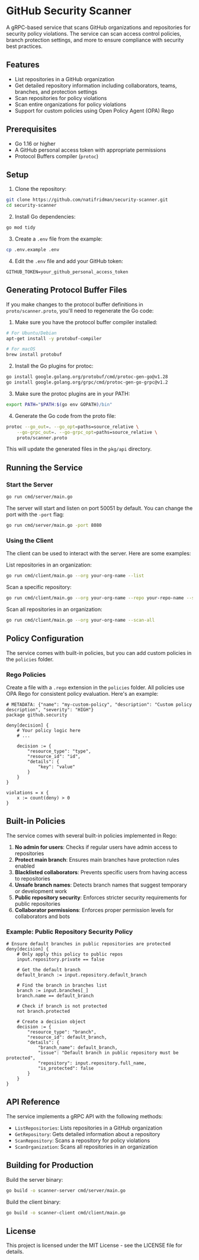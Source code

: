 # GitHub Security Scanner

A gRPC-based service that scans GitHub organizations and repositories for security policy violations. The service can scan access control policies, branch protection settings, and more to ensure compliance with security best practices.

## Features

- List repositories in a GitHub organization
- Get detailed repository information including collaborators, teams, branches, and protection settings
- Scan repositories for policy violations
- Scan entire organizations for policy violations
- Support for custom policies using Open Policy Agent (OPA) Rego

## Prerequisites

- Go 1.16 or higher
- A GitHub personal access token with appropriate permissions
- Protocol Buffers compiler (`protoc`)

## Setup

1. Clone the repository:

```bash
git clone https://github.com/natifridman/security-scanner.git
cd security-scanner
```

2. Install Go dependencies:

```bash
go mod tidy
```

3. Create a `.env` file from the example:

```bash
cp .env.example .env
```

4. Edit the `.env` file and add your GitHub token:

```
GITHUB_TOKEN=your_github_personal_access_token
```

## Generating Protocol Buffer Files

If you make changes to the protocol buffer definitions in `proto/scanner.proto`, you'll need to regenerate the Go code:

1. Make sure you have the protocol buffer compiler installed:

```bash
# For Ubuntu/Debian
apt-get install -y protobuf-compiler

# For macOS
brew install protobuf
```

2. Install the Go plugins for protoc:

```bash
go install google.golang.org/protobuf/cmd/protoc-gen-go@v1.28
go install google.golang.org/grpc/cmd/protoc-gen-go-grpc@v1.2
```

3. Make sure the protoc plugins are in your PATH:

```bash
export PATH="$PATH:$(go env GOPATH)/bin"
```

4. Generate the Go code from the proto file:

```bash
protoc --go_out=. --go_opt=paths=source_relative \
    --go-grpc_out=. --go-grpc_opt=paths=source_relative \
    proto/scanner.proto
```

This will update the generated files in the `pkg/api` directory.

## Running the Service

### Start the Server

```bash
go run cmd/server/main.go
```

The server will start and listen on port 50051 by default. You can change the port with the `-port` flag:

```bash
go run cmd/server/main.go -port 8080
```

### Using the Client

The client can be used to interact with the server. Here are some examples:

List repositories in an organization:

```bash
go run cmd/client/main.go --org your-org-name --list
```

Scan a specific repository:

```bash
go run cmd/client/main.go --org your-org-name --repo your-repo-name --scan
```

Scan all repositories in an organization:

```bash
go run cmd/client/main.go --org your-org-name --scan-all
```

## Policy Configuration

The service comes with built-in policies, but you can add custom policies in the `policies` folder.

### Rego Policies

Create a file with a `.rego` extension in the `policies` folder. All policies use OPA Rego for consistent policy evaluation. Here's an example:

```rego
# METADATA: {"name": "my-custom-policy", "description": "Custom policy description", "severity": "HIGH"}
package github.security

deny[decision] {
    # Your policy logic here
    # ...

    decision := {
        "resource_type": "type",
        "resource_id": "id",
        "details": {
            "key": "value"
        }
    }
}

violations = x {
    x := count(deny) > 0
}
```

## Built-in Policies

The service comes with several built-in policies implemented in Rego:

1. **No admin for users**: Checks if regular users have admin access to repositories
2. **Protect main branch**: Ensures main branches have protection rules enabled
3. **Blacklisted collaborators**: Prevents specific users from having access to repositories
4. **Unsafe branch names**: Detects branch names that suggest temporary or development work
5. **Public repository security**: Enforces stricter security requirements for public repositories
6. **Collaborator permissions**: Enforces proper permission levels for collaborators and bots

### Example: Public Repository Security Policy

```rego
# Ensure default branches in public repositories are protected
deny[decision] {
    # Only apply this policy to public repos
    input.repository.private == false
    
    # Get the default branch
    default_branch := input.repository.default_branch
    
    # Find the branch in branches list
    branch := input.branches[_]
    branch.name == default_branch
    
    # Check if branch is not protected
    not branch.protected
    
    # Create a decision object
    decision := {
        "resource_type": "branch",
        "resource_id": default_branch,
        "details": {
            "branch_name": default_branch,
            "issue": "Default branch in public repository must be protected",
            "repository": input.repository.full_name,
            "is_protected": false
        }
    }
}
```

## API Reference

The service implements a gRPC API with the following methods:

- `ListRepositories`: Lists repositories in a GitHub organization
- `GetRepository`: Gets detailed information about a repository
- `ScanRepository`: Scans a repository for policy violations
- `ScanOrganization`: Scans all repositories in an organization

## Building for Production

Build the server binary:

```bash
go build -o scanner-server cmd/server/main.go
```

Build the client binary:

```bash
go build -o scanner-client cmd/client/main.go
```

## License

This project is licensed under the MIT License - see the LICENSE file for details.
